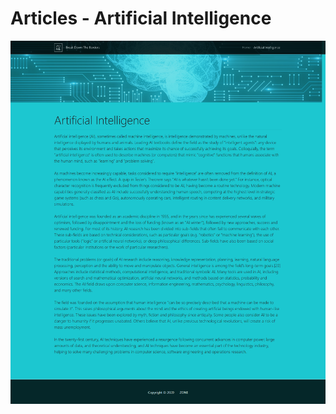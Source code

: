 # Articles - Artificial Intelligence

![alt text](https://github.com/oreitor/ZONE-DjangoStackWebsiteTemplate/blob/master/png/ai.png)
